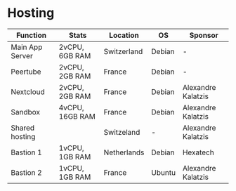 # Hosting

| Function       | Stats           | Location    | OS        | Sponsor            |
| --- | --- | --- | --- | --- |
| Main App Server| 2vCPU, 6GB RAM  | Switzerland | Debian    | -                  |
| Peertube       | 2vCPU, 2GB RAM  | France      | Debian    | -                  |
| Nextcloud      | 2vCPU, 2GB RAM  | France      | Debian    | Alexandre Kalatzis |
| Sandbox        | 4vCPU, 16GB RAM | France      | Debian    | Alexandre Kalatzis |
| Shared hosting |                 | Switzeland  | -         | Alexandre Kalatzis |
| Bastion 1      | 1vCPU, 1GB RAM  | Netherlands | Debian    | Hexatech           |
| Bastion 2      | 1vCPU, 1GB RAM  | France      | Ubuntu    | Alexandre Kalatzis |
